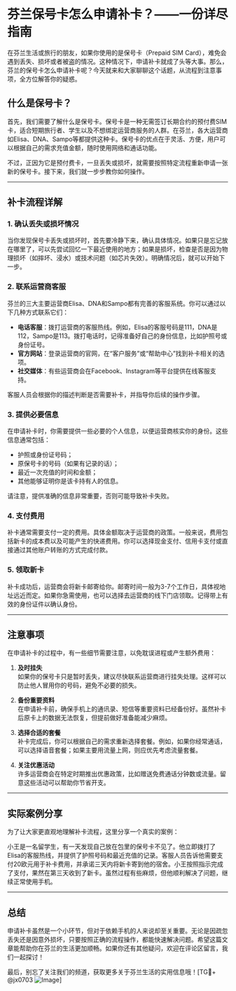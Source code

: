 # 芬兰保号卡怎么申请补卡？——一份详尽指南

在芬兰生活或旅行的朋友，如果你使用的是保号卡（Prepaid SIM Card），难免会遇到丢失、损坏或者被盗的情况。这种情况下，申请补卡就成了头等大事。那么，芬兰的保号卡怎么申请补卡呢？今天就来和大家聊聊这个话题，从流程到注意事项，全方位解答你的疑惑。

## 什么是保号卡？

首先，我们需要了解什么是保号卡。保号卡是一种无需签订长期合约的预付费SIM卡，适合短期旅行者、学生以及不想绑定运营商服务的人群。在芬兰，各大运营商如Elisa、DNA、Sampo等都提供这种卡。保号卡的优点在于灵活、方便，用户可以根据自己的需求充值金额，随时使用网络和通话功能。

不过，正因为它是预付费卡，一旦丢失或损坏，就需要按照特定流程重新申请一张新的保号卡。接下来，我们就一步步教你如何操作。

---

## 补卡流程详解

### 1. 确认丢失或损坏情况
当你发现保号卡丢失或损坏时，首先要冷静下来，确认具体情况。如果只是忘记放在哪里了，可以先尝试回忆一下最近使用的地方；如果是损坏，检查是否是因为物理损坏（如摔坏、浸水）或技术问题（如芯片失效）。明确情况后，就可以开始下一步。

### 2. 联系运营商客服
芬兰的三大主要运营商Elisa、DNA和Sampo都有完善的客服系统。你可以通过以下几种方式联系它们：

- **电话客服**：拨打运营商的客服热线。例如，Elisa的客服号码是111，DNA是112，Sampo是113。拨打电话时，记得准备好自己的身份信息，比如护照号或身份证号。
- **官方网站**：登录运营商的官网，在“客户服务”或“帮助中心”找到补卡相关的选项。
- **社交媒体**：有些运营商会在Facebook、Instagram等平台提供在线客服支持。

客服人员会根据你的描述判断是否需要补卡，并指导你后续的操作步骤。

### 3. 提供必要信息
在申请补卡时，你需要提供一些必要的个人信息，以便运营商核实你的身份。这些信息通常包括：
- 护照或身份证号码；
- 原保号卡的号码（如果有记录的话）；
- 最近一次充值的时间和金额；
- 其他能够证明你是该卡持有人的信息。

请注意，提供准确的信息非常重要，否则可能导致补卡失败。

### 4. 支付费用
补卡通常需要支付一定的费用。具体金额取决于运营商的政策。一般来说，费用包括新卡的成本费以及可能产生的快递费用。你可以选择现金支付、信用卡支付或直接通过其他账户转账的方式完成付款。

### 5. 领取新卡
补卡成功后，运营商会将新卡邮寄给你。邮寄时间一般为3-7个工作日，具体视地址远近而定。如果你急需使用，也可以选择去运营商的线下门店领取。记得带上有效的身份证件以确认身份。

---

## 注意事项

在申请补卡的过程中，有一些细节需要注意，以免耽误进程或产生额外费用：

1. **及时挂失**  
   如果你的保号卡只是暂时丢失，建议尽快联系运营商进行挂失处理。这样可以防止他人冒用你的号码，避免不必要的损失。

2. **备份重要资料**  
   在申请补卡前，确保手机上的通讯录、短信等重要资料已经备份好。虽然补卡后原卡上的数据无法恢复，但提前做好准备能减少麻烦。

3. **选择合适的套餐**  
   补卡完成后，你可以根据自己的需求重新选择套餐。例如，如果你经常通话，可以选择语音套餐；如果主要用流量上网，则应优先考虑流量套餐。

4. **关注优惠活动**  
   许多运营商会在特定时期推出优惠政策，比如赠送免费通话分钟数或流量。留意这些活动可以帮助你节省开支。

---

## 实际案例分享

为了让大家更直观地理解补卡流程，这里分享一个真实的案例：

小王是一名留学生，有一天发现自己放在包里的保号卡不见了。他立即拨打了Elisa的客服热线，并提供了护照号码和最近充值的记录。客服人员告诉他需要支付20欧元用于补卡费用，并承诺三天内将新卡寄到他的宿舍。小王按照指示完成了支付，果然在第三天收到了新卡。虽然过程有些麻烦，但他顺利解决了问题，继续正常使用手机。

---

## 总结

申请补卡虽然是一个小环节，但对于依赖手机的人来说却至关重要。无论是因疏忽丢失还是因意外损坏，只要按照正确的流程操作，都能快速解决问题。希望这篇文章能帮助你在芬兰的生活更加顺畅。如果你还有其他疑问，欢迎在评论区留言，我们一起探讨！

最后，别忘了关注我们的频道，获取更多关于芬兰生活的实用信息哦！[TG💪+ @jx0703 ![Image](https://github.com/user-attachments/assets/dbca1d08-cadb-493c-b0ec-ad6f7a83f270)]